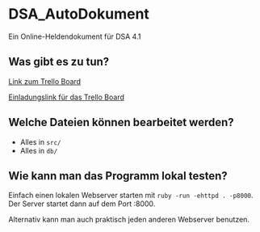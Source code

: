 # DSA_AutoDokument

Ein Online-Heldendokument für DSA 4.1

## Was gibt es zu tun?

[Link zum Trello Board](https://trello.com/b/qj0mNGOA/dsa-heldendokument)

[Einladungslink für das Trello Board](https://trello.com/invite/b/qj0mNGOA/53057520c53ece3417497910b49ab33e/dsa-heldendokument)

## Welche Dateien können bearbeitet werden?

- Alles in `src/`
- Alles in `db/`

## Wie kann man das Programm lokal testen?

Einfach einen lokalen Webserver starten mit `ruby -run -ehttpd . -p8000`. Der Server startet dann auf dem Port :8000.

Alternativ kann man auch praktisch jeden anderen Webserver benutzen.
